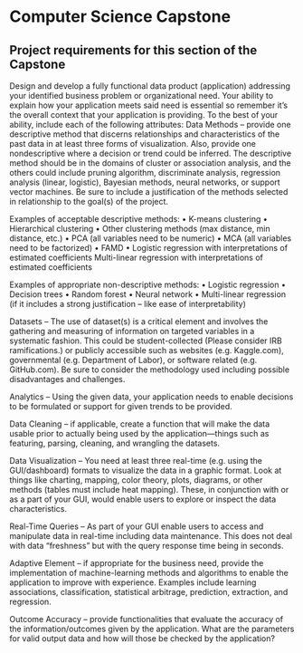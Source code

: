 # Computer Science Capstone
## Project requirements for this section of the Capstone

Design and develop a fully functional data product (application) addressing your identified  business problem or organizational need. Your ability to explain how your application meets  said need is essential so remember it’s the overall context that your application is providing. To  the best of your ability, include each of the following attributes: 
Data Methods – provide one descriptive method that discerns relationships and  characteristics of the past data in at least three forms of visualization. Also, provide one nondescriptive where a decision or trend could be inferred. The descriptive method  should be in the domains of cluster or association analysis, and the others could include pruning algorithm, discriminate analysis, regression analysis (linear, logistic), Bayesian methods, neural networks, or support vector machines. Be sure to include a justification  of the methods selected in relationship to the goal(s) of the project. 

Examples of acceptable descriptive methods: 
• K-means clustering 
• Hierarchical clustering 
• Other clustering methods (max distance, min distance, etc.) 
• PCA (all variables need to be numeric) 
• MCA (all variables need to be factorized) 
• FAMD 
• Logistic regression with interpretations of estimated coefficients Multi-linear regression with interpretations of estimated coefficients 

Examples of appropriate non-descriptive methods: 
• Logistic regression 
• Decision trees 
• Random forest 
• Neural network 
• Multi-linear regression (if it includes a strong justification – like ease of  interpretability) 

Datasets – The use of dataset(s) is a critical element and involves the gathering and  measuring of information on targeted variables in a systematic fashion. This could be student-collected (Please consider IRB ramifications.) or publicly accessible such as websites (e.g. Kaggle.com), governmental (e.g. Department of Labor), or software related (e.g. GitHub.com). Be sure to consider the methodology used including possible disadvantages and challenges. 

Analytics – Using the given data, your application needs to enable decisions to be formulated or support for given trends to be provided.  

Data Cleaning – if applicable, create a function that will make the data usable prior to actually being used by the application—things such as featuring, parsing, cleaning, and wrangling the datasets. 

Data Visualization – You need at least three real-time (e.g. using the GUI/dashboard)  formats to visualize the data in a graphic format. Look at things like charting, mapping, color theory, plots, diagrams, or other methods (tables must include heat mapping).  These, in conjunction with or as a part of your GUI, would enable users to explore or inspect the data characteristics. 

Real-Time Queries – As part of your GUI enable users to access and manipulate data in real-time including data maintenance. This does not deal with data “freshness” but with  the query response time being in seconds.  

Adaptive Element – if appropriate for the business need, provide the implementation of machine-learning methods and algorithms to enable the application to improve with  experience. Examples include learning associations, classification, statistical arbitrage,  prediction, extraction, and regression.  

Outcome Accuracy – provide functionalities that evaluate the accuracy of the information/outcomes given by the application. What are the parameters for valid output  data and how will those be checked by the application? 
